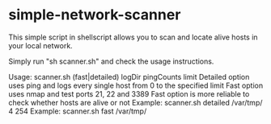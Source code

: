 # simple-network-scanner

This simple script in shellscript allows you to scan and locate alive hosts in your local network.

Simply run "sh scanner.sh" and check the usage instructions.

Usage: scanner.sh (fast|detailed) logDir pingCounts limit
Detailed option uses ping and logs every single host from 0 to the specified limit
Fast option uses nmap and test ports 21, 22 and 3389
Fast option is more reliable to check whether hosts are alive or not
Example: scanner.sh detailed /var/tmp/ 4 254
Example: scanner.sh fast /var/tmp/
